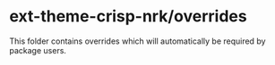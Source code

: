 # ext-theme-crisp-nrk/overrides

This folder contains overrides which will automatically be required by package users.
